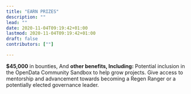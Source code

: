 ```yaml
---
title: "EARN PRIZES"
description: ""
lead: ""
date: 2020-11-04T09:19:42+01:00
lastmod: 2020-11-04T09:19:42+01:00
draft: false
contributors: [""]

---
```

**$45,000** in bounties, And
**other benefits, Including:** Potential inclusion in the OpenData Community Sandbox to help grow projects. Give access to mentorship and advancement towards becoming a Regen Ranger or a potentially elected governance leader.
